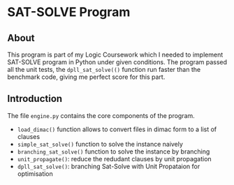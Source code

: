 # SAT-SOLVE Program
## About
This program is part of my Logic Coursework which I needed to implement SAT-SOLVE program in Python under given conditions. The program passed all the unit tests, the `dpll_sat_solve(()` function run faster than the benchmark code, giving me perfect score for this part.

## Introduction
The file `engine.py` contains the core components of the program.
- `load_dimac()` function allows to convert files in dimac form to a list of clauses
- `simple_sat_solve()` function to solve the instance naively
- `branching_sat_solve()` function to solve the instance by branching
- `unit_propagate()`: reduce the redudant clauses by unit propagation
- `dpll_sat_solve()`: branching Sat-Solve with Unit Propataion for optimisation

